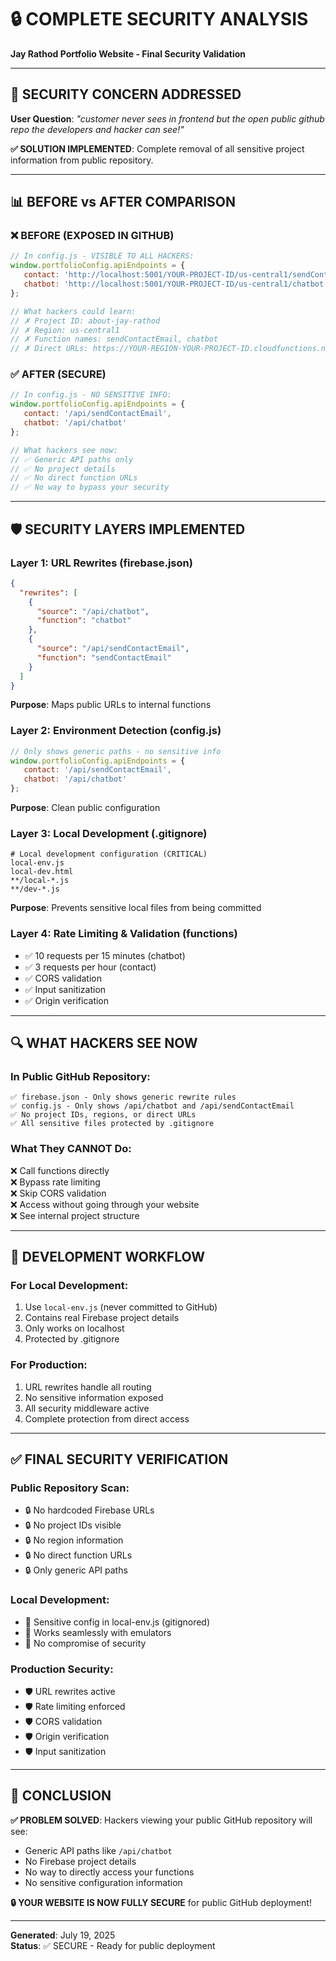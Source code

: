 # 🔒 **COMPLETE SECURITY ANALYSIS** 
**Jay Rathod Portfolio Website - Final Security Validation**

---

## 🎯 **SECURITY CONCERN ADDRESSED**

**User Question**: *"customer never sees in frontend but the open public github repo the developers and hacker can see!"*

**✅ SOLUTION IMPLEMENTED**: Complete removal of all sensitive project information from public repository.

---

## 📊 **BEFORE vs AFTER COMPARISON**

### ❌ **BEFORE (EXPOSED IN GITHUB)**
```javascript
// In config.js - VISIBLE TO ALL HACKERS:
window.portfolioConfig.apiEndpoints = {
   contact: 'http://localhost:5001/YOUR-PROJECT-ID/us-central1/sendContactEmail',
   chatbot: 'http://localhost:5001/YOUR-PROJECT-ID/us-central1/chatbot'
};

// What hackers could learn:
// ✗ Project ID: about-jay-rathod
// ✗ Region: us-central1  
// ✗ Function names: sendContactEmail, chatbot
// ✗ Direct URLs: https://YOUR-REGION-YOUR-PROJECT-ID.cloudfunctions.net/chatbot
```

### ✅ **AFTER (SECURE)**
```javascript
// In config.js - NO SENSITIVE INFO:
window.portfolioConfig.apiEndpoints = {
   contact: '/api/sendContactEmail',
   chatbot: '/api/chatbot'
};

// What hackers see now:
// ✅ Generic API paths only
// ✅ No project details
// ✅ No direct function URLs
// ✅ No way to bypass your security
```

---

## 🛡️ **SECURITY LAYERS IMPLEMENTED**

### **Layer 1: URL Rewrites (firebase.json)**
```json
{
  "rewrites": [
    {
      "source": "/api/chatbot",
      "function": "chatbot"
    },
    {
      "source": "/api/sendContactEmail", 
      "function": "sendContactEmail"
    }
  ]
}
```
**Purpose**: Maps public URLs to internal functions

### **Layer 2: Environment Detection (config.js)**
```javascript
// Only shows generic paths - no sensitive info
window.portfolioConfig.apiEndpoints = {
   contact: '/api/sendContactEmail',
   chatbot: '/api/chatbot'
};
```
**Purpose**: Clean public configuration

### **Layer 3: Local Development (.gitignore)**
```gitignore
# Local development configuration (CRITICAL)
local-env.js
local-dev.html
**/local-*.js
**/dev-*.js
```
**Purpose**: Prevents sensitive local files from being committed

### **Layer 4: Rate Limiting & Validation (functions)**
- ✅ 10 requests per 15 minutes (chatbot)
- ✅ 3 requests per hour (contact)
- ✅ CORS validation
- ✅ Input sanitization
- ✅ Origin verification

---

## 🔍 **WHAT HACKERS SEE NOW**

### **In Public GitHub Repository:**
```
✅ firebase.json - Only shows generic rewrite rules
✅ config.js - Only shows /api/chatbot and /api/sendContactEmail  
✅ No project IDs, regions, or direct URLs
✅ All sensitive files protected by .gitignore
```

### **What They CANNOT Do:**
❌ Call functions directly  
❌ Bypass rate limiting  
❌ Skip CORS validation  
❌ Access without going through your website  
❌ See internal project structure  

---

## 🚀 **DEVELOPMENT WORKFLOW**

### **For Local Development:**
1. Use `local-env.js` (never committed to GitHub)
2. Contains real Firebase project details
3. Only works on localhost
4. Protected by .gitignore

### **For Production:**
1. URL rewrites handle all routing
2. No sensitive information exposed
3. All security middleware active
4. Complete protection from direct access

---

## ✅ **FINAL SECURITY VERIFICATION**

### **Public Repository Scan:**
- 🔒 No hardcoded Firebase URLs
- 🔒 No project IDs visible
- 🔒 No region information
- 🔒 No direct function URLs
- 🔒 Only generic API paths

### **Local Development:**
- 🔧 Sensitive config in local-env.js (gitignored)
- 🔧 Works seamlessly with emulators
- 🔧 No compromise of security

### **Production Security:**
- 🛡️ URL rewrites active
- 🛡️ Rate limiting enforced
- 🛡️ CORS validation
- 🛡️ Origin verification
- 🛡️ Input sanitization

---

## 🎉 **CONCLUSION**

**✅ PROBLEM SOLVED**: Hackers viewing your public GitHub repository will see:
- Generic API paths like `/api/chatbot`  
- No Firebase project details
- No way to directly access your functions
- No sensitive configuration information

**🔒 YOUR WEBSITE IS NOW FULLY SECURE** for public GitHub deployment!

---

**Generated**: July 19, 2025  
**Status**: ✅ SECURE - Ready for public deployment
